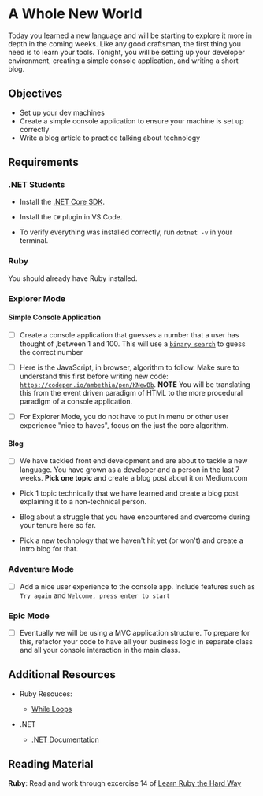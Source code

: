 # A Whole New World

Today you learned a new language and will be starting to explore it more in depth in the coming weeks. Like any good craftsman, the first thing you need is to learn your tools. Tonight, you will be setting up your developer environment, creating a simple console application, and writing a short blog.

## Objectives

- Set up your dev machines
- Create a simple console application to ensure your machine is set up correctly
- Write a blog article to practice talking about technology

## Requirements

### .NET Students

- Install the [.NET Core SDK](https://www.microsoft.com/net/download).
- Install the `C#` plugin in VS Code.

- To verify everything was installed correctly, run `dotnet -v` in your terminal.

### Ruby

You should already have Ruby installed.

### Explorer Mode

#### Simple Console Application

- [ ] Create a console application that guesses a number that a user has thought of ,between 1 and 100. This will use a [`binary search`](https://www.programmerinterview.com/index.php/puzzles/minimum-guesses-1-100/) to guess the correct number

- [ ] Here is the JavaScript, in browser, algorithm to follow. Make sure to understand this first before writing new code: [`https://codepen.io/ambethia/pen/KNewBb`](https://codepen.io/ambethia/pen/KNewBb).
      **NOTE** You will be translating this from the event driven paradigm of HTML to the more procedural paradigm of a console application.
- [ ] For Explorer Mode, you do not have to put in menu or other user experience "nice to haves", focus on the just the core algorithm.

#### Blog

- [ ] We have tackled front end development and are about to tackle a new language. You have grown as a developer and a person in the last 7 weeks. **Pick one topic** and create a blog post about it on Medium.com

* Pick 1 topic technically that we have learned and create a blog post explaining it to a non-technical person.

* Blog about a struggle that you have encountered and overcome during your tenure here so far.

* Pick a new technology that we haven't hit yet (or won't) and create a intro blog for that.

### Adventure Mode

- [ ] Add a nice user experience to the console app. Include features such as
      `Try again` and `Welcome, press enter to start`

### Epic Mode

- [ ] Eventually we will be using a MVC application structure. To prepare for this, refactor your code to have all your business logic in separate class and all your console interaction in the main class.

## Additional Resources

- Ruby Resouces:

  - [While Loops](https://learnrubythehardway.org/book/ex33.html)

- .NET
  - [.NET Documentation](https://docs.microsoft.com/en-us/dotnet/)

## Reading Material

**Ruby**: Read and work through excercise 14 of [Learn Ruby the Hard Way](https://learnrubythehardway.org/book)

